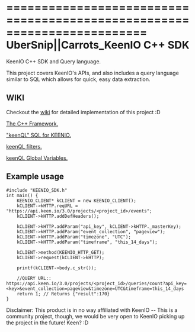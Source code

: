 ========================================================================
    UberSnip||Carrots_KeenIO C++ SDK
========================================================================

KeenIO C++ SDK and Query language.

This project covers KeenIO's APIs, and also includes a query language similar to SQL which allows for quick, easy data extraction.

## WIKI
 Checkout the [wiki](https://github.com/UberSnip/keenio-cpp-sdk/wiki) for detailed implementation of this project :D
 
 [The C++ Framework.](https://github.com/UberSnip/keenio-cpp-sdk/wiki/KeenIO-CPP-SDK)
 
 ["keenQL" SQL for KEENIO.](https://github.com/UberSnip/keenio-cpp-sdk/wiki/keenQL)
 
 [keenQL filters.](https://github.com/UberSnip/keenio-cpp-sdk/wiki/keenQL-Filters)
 
 [keenQL Global Variables.](https://github.com/UberSnip/keenio-cpp-sdk/wiki/keenQL-Global-Variables)


## Example usage

	#include "KEENIO_SDK.h"
	int main() {
		KEENIO_CLIENT* kCLIENT = new KEENIO_CLIENT();
		kCLIENT->kHTTP.reqURL = "https://api.keen.io/3.0/projects/<project_id>/events";
		kCLIENT->kHTTP.addDefHeaders();

		kCLIENT->kHTTP.addParam("api_key", kCLIENT->kHTTP._masterKey);
		kCLIENT->kHTTP.addParam("event_collection", "pageview");
		kCLIENT->kHTTP.addParam("timezone", "UTC");
		kCLIENT->kHTTP.addParam("timeframe", "this_14_days");

		kCLIENT->method(KEENIO_HTTP_GET);
		kCLIENT->request(kCLIENT->kHTTP);

		printf(kCLIENT->body.c_str());
		
		//QUERY URL:: https://api.keen.io/3.0/projects/<project_id>/queries/count?api_key=<key>&event_collection=pageview&timezone=UTC&timeframe=this_14_days
		return 1; // Returns {"result":170}
	}



Disclaimer: This product is in no way affiliated with KeenIO -- This is a community project, though, we would be very open to KeenIO picking up the project in the future! Keen? :D
